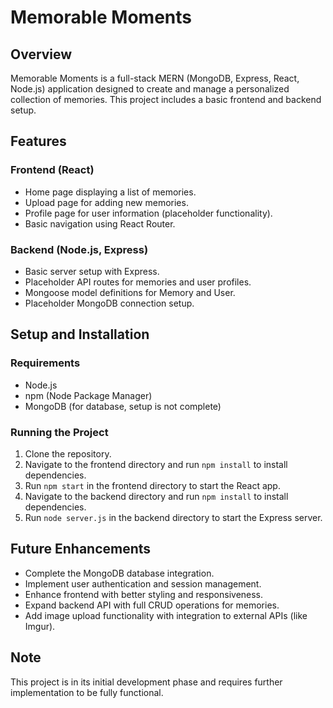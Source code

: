 # Memorable Moments

## Overview
Memorable Moments is a full-stack MERN (MongoDB, Express, React, Node.js) application designed to create and manage a personalized collection of memories. This project includes a basic frontend and backend setup.

## Features

### Frontend (React)
- Home page displaying a list of memories.
- Upload page for adding new memories.
- Profile page for user information (placeholder functionality).
- Basic navigation using React Router.

### Backend (Node.js, Express)
- Basic server setup with Express.
- Placeholder API routes for memories and user profiles.
- Mongoose model definitions for Memory and User.
- Placeholder MongoDB connection setup.

## Setup and Installation

### Requirements
- Node.js
- npm (Node Package Manager)
- MongoDB (for database, setup is not complete)

### Running the Project
1. Clone the repository.
2. Navigate to the frontend directory and run `npm install` to install dependencies.
3. Run `npm start` in the frontend directory to start the React app.
4. Navigate to the backend directory and run `npm install` to install dependencies.
5. Run `node server.js` in the backend directory to start the Express server.

## Future Enhancements
- Complete the MongoDB database integration.
- Implement user authentication and session management.
- Enhance frontend with better styling and responsiveness.
- Expand backend API with full CRUD operations for memories.
- Add image upload functionality with integration to external APIs (like Imgur).

## Note
This project is in its initial development phase and requires further implementation to be fully functional.
